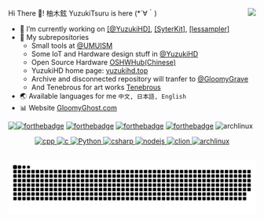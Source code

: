 <img align="right" src="https://github-readme-stats.vercel.app/api/top-langs/?username=YuzukiTsuru&show_icons=true&theme=vue-dark"/>
Hi There 👋! 柚木鉉 YuzukiTsuru is here (*´∀｀)

- 🔭 I’m currently working on [[@YuzukiHD]](https://github.com/YuzukiHD), [[SyterKit]](https://github.com/YuzukiHD/SyterKit), [[lessampler]](https://github.com/YuzukiTsuru/lessampler)
- 👀 My subrepositories
  - Small tools at [@UMUISM](https://github.com/UMUISM) 
  - Some IoT and Hardware design stuff in [@YuzukiHD](https://github.com/YuzukiHD)
  - Open Source Hardware [OSHWHub(Chinese)](https://oshwhub.com/gloomyghost)
  - YuzukiHD home page: [yuzukihd.top](https://yuzukihd.top/)
  - Archive and disconnected repository will tranfer to [@GloomyGrave](https://github.com/GloomyGrave)
  - And Tenebrous for art works [Tenebrous](https://github.gloomyghost.com/Tenebrous/index.html)
- 🌏 Available languages for me `中文, 日本語, English`
- 📊 Website [GloomyGhost.com](http://gloomyghost.com/)

<img align="left" src="https://github-readme-stats.vercel.app/api?username=YuzukiTsuru&show_icons=true&theme=vue-dark&count_private=true"/>

[![forthebadge](https://forthebadge.com/images/badges/built-with-love.svg)](https://forthebadge.com)
[![forthebadge](https://forthebadge.com/images/badges/contains-cat-gifs.svg)](https://forthebadge.com)
[![forthebadge](https://forthebadge.com/images/badges/ages-12.svg)](https://forthebadge.com)
[![forthebadge](https://forthebadge.com/images/badges/made-with-c-plus-plus.svg)](https://forthebadge.com)
<img src="https://komarev.com/ghpvc/?username=YuzukiTsuru&color=009688&style=for-the-badge" alt="archlinux" width="170" height="36"/>

<p align="center">
   <a href="#">
      <img src="https://github.com/get-icon/geticon/blob/master/icons/c-plusplus.svg" alt="cpp" width="40" height="40"/>
   </a>
   <a href="#">
      <img src="https://github.com/get-icon/geticon/blob/master/icons/c.svg" alt="c" width="40" height="40"/>
   </a>
   <a href="#">
      <img src="https://github.com/get-icon/geticon/blob/master/icons/python.svg" alt="Python" width="40" height="40"/>
   </a>
   <a href="#">
      <img src="https://github.com/get-icon/geticon/blob/master/icons/c-sharp.svg" alt="csharp" width="40" height="40"/>
   </a>
   <a href="#">
      <img src="https://github.com/get-icon/geticon/blob/master/icons/assembly.svg" alt="nodejs" width="40" height="40"/>
   </a>
   <a href="#">
      <img src="https://github.com/get-icon/geticon/blob/master/icons/clion.svg" alt="clion" width="40" height="40"/>
   </a>
   <a href="#">
      <img src="https://github.com/get-icon/geticon/blob/master/icons/archlinux.svg" alt="archlinux" width="40" height="40"/>
   </a>
</p>
<br>

<picture>
  <source media="(prefers-color-scheme: dark)" srcset="https://raw.githubusercontent.com/YuzukiTsuru/YuzukiTsuru/output/github-contribution-grid-snake-dark.svg">
  <source media="(prefers-color-scheme: light)" srcset="https://raw.githubusercontent.com/YuzukiTsuru/YuzukiTsuru/output/github-contribution-grid-snake.svg">
  <img alt="github contribution grid snake animation" src="https://raw.githubusercontent.com/YuzukiTsuru/YuzukiTsuru/output/github-contribution-grid-snake.svg">
</picture>
